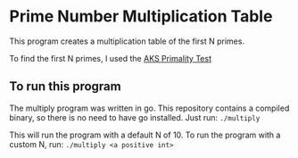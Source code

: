 # Prime Number Multiplication Table

This program creates a multiplication table of the first N primes.

To find the first N primes, I used the [AKS Primality Test](https://en.wikipedia.org/wiki/AKS_primality_test)


## To run this program

The multiply program was written in go. This repository contains a
compiled binary, so there is no need to have go installed. Just run:
`./multiply`

This will run the program with a default N of 10. To run the program
with a custom N, run:
`./multiply <a positive int>`
